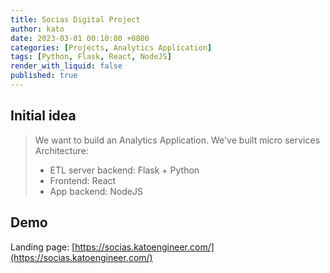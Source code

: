 ```yaml
---
title: Socias Digital Project
author: kato
date: 2023-03-01 00:10:00 +0800
categories: [Projects, Analytics Application]
tags: [Python, Flask, React, NodeJS]
render_with_liquid: false
published: true
---
```


## Initial idea
> We want to build an Analytics Application. We've built micro services Architecture:
> - ETL server backend: Flask + Python
> - Frontend: React
> - App backend: NodeJS


## Demo
Landing page: [https://socias.katoengineer.com/](https://socias.katoengineer.com/)
